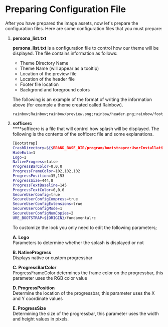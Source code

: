# Preparing Configuration File

After you have prepared the image assets, now let's prepare the configuration files. Here are some configuration files that you must prepare:

1. **persona\_list.txt**  


   **persona\_list.txt** is a configuration file to control how our theme will be displayed. The file contains information as follows: 

   * Theme Directory Name 
   * Theme Name \(will appear as a tooltip\) 
   * Location of the preview file 
   * Location of the header file 
   * Footer file location 
   * Backgrond and foreground colors

   The following is an example of the format of writing the information above \(for example a theme created called Rainbow\).

   ```text
   rainbow;Rainbow;rainbow/preview.png;rainbow/header.png;rainbow/footer.png;;#ffffff;#000000
   ```

2. **sofficerc**   
   ****sofficerc is a file that will control how splash will be displayed. The following is the contents of the sofficerc file and some explanations.



   ```bash
   [Bootstrap]
   CrashDirectory=${$BRAND_BASE_DIR/program/bootstraprc:UserInstallation}/crash
   HideEula=1
   Logo=1
   NativeProgress=false
   ProgressBarColor=0,0,0
   ProgressFrameColor=102,102,102
   ProgressPosition=35,153
   ProgressSize=444,8
   ProgressTextBaseline=145
   ProgressTextColor=0,0,0
   SecureUserConfig=true
   SecureUserConfigCompress=true
   SecureUserConfigExtensions=true
   SecureUserConfigMode=1
   SecureUserConfigNumCopies=2
   URE_BOOTSTRAP=${ORIGIN}/fundamentalrc
   ```

   To customize the look you only need to edit the following parameters;  
  
   **A. Logo**   
   Parameters to determine whether the splash is displayed or not  


   **B. NativeProgress**   
   Displays native or custom progressbar

  
   **C. ProgressBarColor**   
   ProgressFrameColor determines the frame color on the progressbar, this parameter uses the RGB color value  


   **D. ProgressPosition**   
   Determine the location of the progressbar, this parameter uses the X and Y coordinate values  
  
   **E. ProgressSize**   
   Determining the size of the progressbar, this parameter uses the width and height values in pixels.


